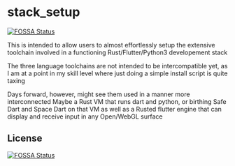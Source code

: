 # stack_setup
[![FOSSA Status](https://app.fossa.io/api/projects/git%2Bgithub.com%2Fsmokytheangel0%2Fstack_setup.svg?type=shield)](https://app.fossa.io/projects/git%2Bgithub.com%2Fsmokytheangel0%2Fstack_setup?ref=badge_shield)

This is intended to allow users to almost effortlessly setup
the extensive toolchain involved in a functioning
Rust/Flutter/Python3 developement stack

The three language toolchains are not intended to be
intercompatible yet, as I am at a point in my skill level
where just doing a simple install script is quite taxing

Days forward, however, might see them used in a manner more interconnected
Maybe a Rust VM that runs dart and python, or birthing Safe Dart and Space Dart on that VM
as well as a Rusted flutter engine that can display and receive input in any Open/WebGL surface

## License
[![FOSSA Status](https://app.fossa.io/api/projects/git%2Bgithub.com%2Fsmokytheangel0%2Fstack_setup.svg?type=large)](https://app.fossa.io/projects/git%2Bgithub.com%2Fsmokytheangel0%2Fstack_setup?ref=badge_large)